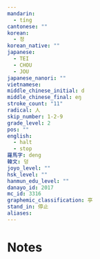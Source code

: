 ```yaml
---
mandarin:
  - tíng
cantonese: ""
korean:
  - 정
korean_native: ""
japanese:
  - TEI
  - CHOU
  - JOU
japanese_nanori: ""
vietnamese:
middle_chinese_initial: d
middle_chinese_final: eŋ
stroke_count: "11"
radical: 人
skip_number: 1-2-9
grade_level: 2
pos: ""
english:
  - halt
  - stop
羅馬字: deng
韓文: 덩
joyo_level: ""
hsk_level: ""
hanmun_edu_level: ""
danayo_id: 2017
mc_id: 3316
graphemic_classification: 亭
stand_in: 停止
aliases:
---
```


# Notes
